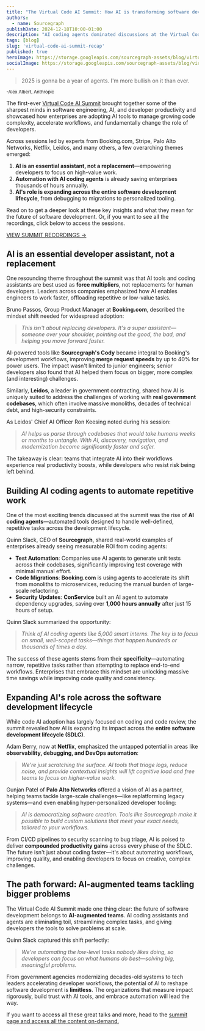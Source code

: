 ```yaml
---
title: "The Virtual Code AI Summit: How AI is transforming software development at scale"
authors:
  - name: Sourcegraph
publishDate: 2024-12-18T10:00-01:00
description: "AI coding agents dominated discussions at the Virtual Code AI Summit, where industry leaders shared how AI tools are revolutionizing software development through automation, workflow acceleration, and developer empowerment."
tags: [blog]
slug: 'virtual-code-ai-summit-recap'
published: true
heroImage: https://storage.googleapis.com/sourcegraph-assets/blog/virtual-code-ai-summit-recap/ai-summit-og.png
socialImage: https://storage.googleapis.com/sourcegraph-assets/blog/virtual-code-ai-summit-recap/ai-summit-og.png
---
```


> 2025 is gonna be a year of agents. I'm more bullish on it than ever.

<div>
  <small>-Alex Albert, Anthropic</small>
</div>

The first-ever [Virtual Code AI Summit](https://events.codeaisummit.com/) brought together some of the sharpest minds in software engineering, AI, and developer productivity and showcased how enterprises are adopting AI tools to manage growing code complexity, accelerate workflows, and fundamentally change the role of developers.

Across sessions led by experts from Booking.com, Stripe, Palo Alto Networks, Netflix, Leidos, and many others, a few overarching themes emerged:

1. **AI is an essential assistant, not a replacement**—empowering developers to focus on high-value work.
2. **Automation with AI coding agents** is already saving enterprises thousands of hours annually.
3. **AI's role is expanding across the entire software development lifecycle**, from debugging to migrations to personalized tooling.

Read on to get a deeper look at these key insights and what they mean for the future of software development. Or, if you want to see all the recordings, click below to access the sessions.

[VIEW SUMMIT RECORDINGS ->](https://events.codeaisummit.com/)

## AI is an essential developer assistant, not a replacement

One resounding theme throughout the summit was that AI tools and coding assistants are best used as **force multipliers**, not replacements for human developers. Leaders across companies emphasized how AI enables engineers to work faster, offloading repetitive or low-value tasks.

Bruno Passos, Group Product Manager at **Booking.com**, described the mindset shift needed for widespread adoption:

> *This isn't about replacing developers. It's a super assistant—someone over your shoulder, pointing out the good, the bad, and helping you move forward faster.*

AI-powered tools like **Sourcegraph's Cody** became integral to Booking's development workflows, improving **merge request speeds** by up to 40% for power users. The impact wasn't limited to junior engineers; senior developers also found that AI helped them focus on bigger, more complex (and interesting) challenges.

Similarly, **Leidos**, a leader in government contracting, shared how AI is uniquely suited to address the challenges of working with **real government codebases**, which often involve massive monoliths, decades of technical debt, and high-security constraints.

As Leidos' Chief AI Officer Ron Keesing noted during his session:

> *AI helps us parse through codebases that would take humans weeks or months to untangle. With AI, discovery, navigation, and modernization become significantly faster and safer.*

The takeaway is clear: teams that integrate AI into their workflows experience real productivity boosts, while developers who resist risk being left behind.

## Building AI coding agents to automate repetitive work

One of the most exciting trends discussed at the summit was the rise of **AI coding agents**—automated tools designed to handle well-defined, repetitive tasks across the development lifecycle.

Quinn Slack, CEO of **Sourcegraph**, shared real-world examples of enterprises already seeing measurable ROI from coding agents:

* **Test Automation**: Companies use AI agents to generate unit tests across their codebases, significantly improving test coverage with minimal manual effort.
* **Code Migrations**: **Booking.com** is using agents to accelerate its shift from monoliths to microservices, reducing the manual burden of large-scale refactoring.
* **Security Updates**: **ConService** built an AI agent to automate dependency upgrades, saving over **1,000 hours annually** after just 15 hours of setup.

Quinn Slack summarized the opportunity:

> *Think of AI coding agents like 5,000 smart interns. The key is to focus on small, well-scoped tasks—things that happen hundreds or thousands of times a day.*

The success of these agents stems from their **specificity**—automating narrow, repetitive tasks rather than attempting to replace end-to-end workflows. Enterprises that embrace this mindset are unlocking massive time savings while improving code quality and consistency.

## Expanding AI's role across the software development lifecycle

While code AI adoption has largely focused on coding and code review, the summit revealed how AI is expanding its impact across the **entire software development lifecycle (SDLC)**.

Adam Berry, now at **Netflix**, emphasized the untapped potential in areas like **observability, debugging, and DevOps automation**:

> *We're just scratching the surface. AI tools that triage logs, reduce noise, and provide contextual insights will lift cognitive load and free teams to focus on higher-value work.*

Gunjan Patel of **Palo Alto Networks** offered a vision of AI as a partner, helping teams tackle large-scale challenges—like replatforming legacy systems—and even enabling hyper-personalized developer tooling:

> *AI is democratizing software creation. Tools like Sourcegraph make it possible to build custom solutions that meet your exact needs, tailored to your workflows.*

From CI/CD pipelines to security scanning to bug triage, AI is poised to deliver **compounded productivity gains** across every phase of the SDLC. The future isn't just about coding faster—it's about automating workflows, improving quality, and enabling developers to focus on creative, complex challenges.

## The path forward: AI-augmented teams tackling bigger problems

The Virtual Code AI Summit made one thing clear: the future of software development belongs to **AI-augmented teams**. AI coding assistants and agents are eliminating toil, streamlining complex tasks, and giving developers the tools to solve problems at scale.

Quinn Slack captured this shift perfectly:

> *We're automating the low-level tasks nobody likes doing, so developers can focus on what humans do best—solving big, meaningful problems.*

From government agencies modernizing decades-old systems to tech leaders accelerating developer workflows, the potential of AI to reshape software development is **limitless**. The organizations that measure impact rigorously, build trust with AI tools, and embrace automation will lead the way.

If you want to access all these great talks and more, head to the [summit page and access all the content on-demand.](https://events.codeaisummit.com/)
